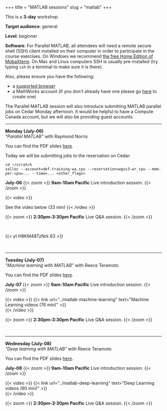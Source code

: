 +++
title = "MATLAB sessions"
slug = "matlab"
+++

This is a **3-day** workshop.

<!-- **Course plan**: -->

**Target audience**: general  

**Level**: beginner

<!-- **Prerequisites**:  -->

**Software**: For Parallel MATLAB, all attendees will need a remote secure shell (SSH) client installed
on their computer in order to participate in the course exercises. On Windows we recommend
[the free Home Edition of MobaXterm](https://mobaxterm.mobatek.net/download.html). On Mac and Linux
computers SSH is usually pre-installed (try typing `ssh` in a terminal to make sure it is there).

Also, please ensure you have the following:

- a [supported browser](https://www.mathworks.com/support/requirements/browser-requirements.html)
- a MathWorks account (if you don't already have one please go [here](https://www.mathworks.com/login)
  to create one)

The Parallel MATLAB session will also introduce submitting MATLAB parallel jobs on Cedar Monday
afternoon. It would be helpful to have a Compute Canada account, but we will also be providing guest
accounts.

<!-- We have some short videos for each of the session, that will be posted shortly. They can be watched -->
<!-- before or during the sessions. At the start of each morning session we will walk folks through logging -->
<!-- into MATLAB as well as downloading the day's workshop material. The afternoon will be spent answering -->
<!-- questions/demos. -->

---

**Monday (July-06)**  
*"Parallel MATLAB"* with Raymond Norris
<!-- will need guest accounts on Cedar + reservation for this session -->

You can find the PDF slides [here](/slides/matlabParallelComputing.pdf).

Today we will be submitting jobs to the reservation on Cedar:

```
cd ~/scratch
salloc --account=def-training-wa_cpu --reservation=wgss3-wr_cpu --mem-per-cpu=... --time=... <other_flags>
```

**July-06**
{{< zoom >}}
<b>9am-10am Pacific</b>
Live introduction session.
{{< /zoom >}}

{{< video >}}
<!-- {{< link url="../bash/bash-02-filesystem" text="Navigating the filesystem (9 min)" >}}<br> -->
See the video below (33 min)
{{< /video >}}<br>

{{< zoom >}}
<b>2:30pm-3:30pm Pacific</b>
Live Q&A session.
{{< /zoom >}}

&nbsp;<br>

{{< yt H8KM487zNrk 63 >}}

&nbsp;<br>

---

**Tuesday (July-07)**  
*"Machine learning with MATLAB"* with Reece Teramoto

You can find the PDF slides [here](/slides/matlabMachineLearning.pdf).

**July-07**
{{< zoom >}}
<b>9am-10am Pacific</b>
Live introduction session.
{{< /zoom >}}

{{< video >}}
{{< link url="../matlab-machine-learning" text="Machine Learning videos (76 min)" >}}<br>
{{< /video >}}<br>

{{< zoom >}}
<b>2:30pm-3:30pm Pacific</b>
Live Q&A session.
{{< /zoom >}}

&nbsp;<br>

---

**Wednesday (July-08)**  
*"Deep learning with MATLAB"* with Reece Teramoto

You can find the PDF slides [here](/slides/matlabDeepLearning.pdf).

**July-08**
{{< zoom >}}
<b>9am-10am Pacific</b>
Live introduction session.
{{< /zoom >}}

{{< video >}}
{{< link url="../matlab-deep-learning" text="Deep Learning videos (90 min)" >}}<br>
{{< /video >}}<br>

{{< zoom >}}
<b>2:30pm-3:30pm Pacific</b>
Live Q&A session.
{{< /zoom >}}







<!-- Zoom conversation with Raymond and Reece -->
<!-- parallel workshop -->
<!-- - 30min video hosted at mathworks -->
<!-- - others online from mathworks -->
<!-- - they will email the instructions directly to all attendees and will cc me -->
<!-- machine learning and deep learning workshops -->
<!-- - will use breakout rooms -->
<!-- - Reece will send me his videos, Ok to upload them to WG's youtube channel -->
